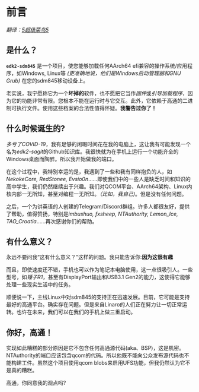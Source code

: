 前言
=======
*翻译：[5超级菜鸟5](https://github.com/sunshuyu)*

## 是什么？

**`edk2-sdm845`** 是一个项目，使您能够加载任何AArch64 efi兼容的操作系统/应用程序，如Windows, Linux等 *(更准确地说，他们是Windows启动管理器和GNU Grub)* 在您的sdm845移动设备上。

老实说，我宁愿称它为一个**坏掉的**软件，也不愿把它当作*固件*或*引导加载程序*，因为它的功能非常有限。您根本不能在运行时与它交互。此外，它依赖于高通的二进制可执行文件。使用这些档案的合法性值得怀疑。**我警告过你了！**

## 什么时候诞生的?

*多亏了COVID-19*，我有足够的闲暇时间花在我的电脑上，这让我有可能发现一个名为*edk2-sagit*的Github知识库。我很快就为在手机上运行一个功能齐全的Windows桌面而陶醉。所以我开始做我的端口。

在这个过程中，我特别幸运的是，我遇到了一些和我有同样抱负的人，如*NekokeCore, RedStonee, Evsio0n*……即使我们中的一些人是缺乏时间和知识的高中学生，我们仍然继续出于兴趣。我们对QCOM平台、AArch64架构、Linux内核内部一无所知，甚至对编程一无所知。*（比如，我自己)*。但是没有任何问题。

之后，一个为讲英语的人创建的Telegram/Discord群组。许多人都很友好，提供了帮助，值得赞扬，特别是*imbushuo, fxsheep, NTAuthority, Lemon_Ice, TAO_Croatia*……再次感谢你们的帮助。

## 有什么意义？

永远不要问我“这有什么意义？”这样的问题。我只能告诉你:**因为这很有趣**

而且，即使速度还不错，手机也可以作为笔记本电脑使用，这一点很吸引人。一些型号，如*锤子R1*，甚至有DisplayPort输出和USB3.1 Gen2的能力，这使得它能够处理一些现实生活中的任务。

顺便说一下，主线Linux中对sdm845的支持正在迅速发展。目前，它可能是支持最好的高通平台。确实存在问题。但是来自Linaro的人们正在努力让一切正常运转。也许在未来，我们可以在我们的手机上做三重启动。

## 你好，高通！

实现如此糟糕的部分原因是它不包含任何高通源代码(aka、BSP)，这是机密。NTAuthority的端口应该包含qcom的代码。所以他既不能向公众发布源代码也不能构建工件。虽然这个项目使用qcom blobs来启用UFS功能，但我仍然认为它不是真的糟糕。

高通，你同意我的观点吗?

